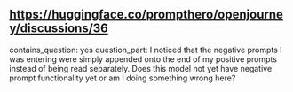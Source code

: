 ## https://huggingface.co/prompthero/openjourney/discussions/36

contains_question: yes
question_part: I noticed that the negative prompts I was entering were simply appended onto the end of my positive prompts instead of being read separately. Does this model not yet have negative prompt functionality yet or am I doing something wrong here?